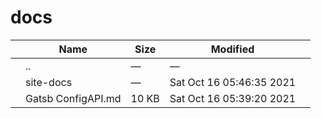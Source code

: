 docs
====

<table><thead><tr class="header"><th></th><th>Name</th><th>Size</th><th>Modified</th><th></th></tr></thead><tbody><tr class="odd"><td></td><td><span class="goup">..</span></td><td>—</td><td>—</td><td></td></tr><tr class="even"><td></td><td><span class="name">site-docs</span></td><td>—</td><td>Sat Oct 16 05:46:35 2021</td><td></td></tr><tr class="odd"><td></td><td><span class="name">Gatsb ConfigAPI.md</span></td><td>10 KB</td><td>Sat Oct 16 05:39:20 2021</td><td></td></tr></tbody></table>
